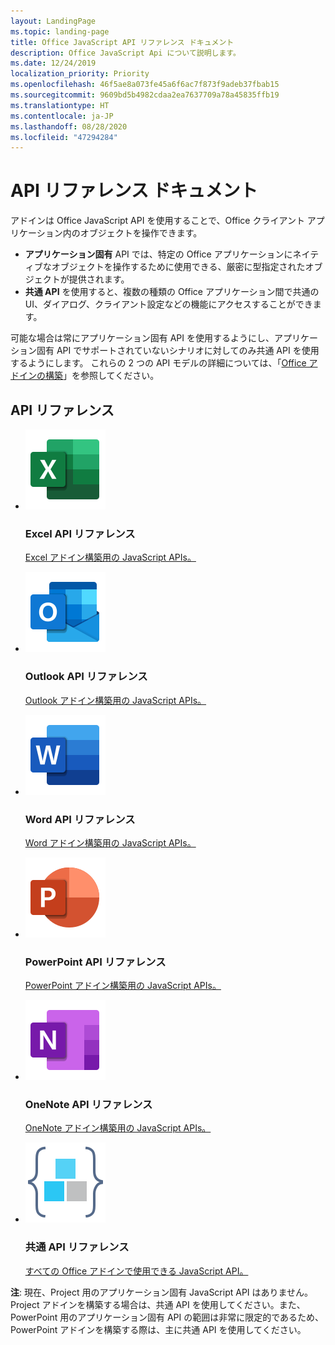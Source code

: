 ```yaml
---
layout: LandingPage
ms.topic: landing-page
title: Office JavaScript API リファレンス ドキュメント
description: Office JavaScript Api について説明します。
ms.date: 12/24/2019
localization_priority: Priority
ms.openlocfilehash: 46f5ae8a073fe45a6f6ac7f873f9adeb37fbab15
ms.sourcegitcommit: 9609bd5b4982cdaa2ea7637709a78a45835ffb19
ms.translationtype: HT
ms.contentlocale: ja-JP
ms.lasthandoff: 08/28/2020
ms.locfileid: "47294284"
---
```

# <a name="api-reference-documentation"></a>API リファレンス ドキュメント

アドインは Office JavaScript API を使用することで、Office クライアント アプリケーション内のオブジェクトを操作できます。 

<ul>
    <li><b>アプリケーション固有</b> API では、特定の Office アプリケーションにネイティブなオブジェクトを操作するために使用できる、厳密に型指定されたオブジェクトが提供されます。</li>
    <li><b>共通 API</b> を使用すると、複数の種類の Office アプリケーション間で共通の UI、ダイアログ、クライアント設定などの機能にアクセスすることができます。</li>
</ul>

可能な場合は常にアプリケーション固有 API を使用するようにし、アプリケーション固有 API でサポートされていないシナリオに対してのみ共通 API を使用するようにします。 これらの 2 つの API モデルの詳細については、「<a href="../overview/office-add-ins-fundamentals.md#api-models">Office アドインの構築</a>」を参照してください。

<h2>API リファレンス</h2>

<ul class="panelContent cardsF cols cols3">
    <li>
        <div class="cardSize">
            <div class="cardPadding">
                <div class="card">
                    <div class="cardImageOuter">
                        <div class="cardImage">
                            <a href="/javascript/api/excel"><img src="../images/index/logo-excel.svg" alt="Excel API reference docs" /></a>
                        </div>
                    </div>
                    <div class="cardText">
                        <h3>Excel API リファレンス</h3>
                        <p><a href="/javascript/api/excel">Excel アドイン構築用の JavaScript APIs。</a></p>
                    </div>
                </div>
            </div>
        </div>
    </li>
    <li>
        <div class="cardSize">
            <div class="cardPadding">
                <div class="card">
                    <div class="cardImageOuter">
                        <div class="cardImage">
                            <a href="/javascript/api/outlook"><img src="../images/index/logo-outlook.svg" alt="Outlook API reference docs" /></a>
                        </div>
                    </div>
                    <div class="cardText">
                        <h3>Outlook API リファレンス</h3>
                        <p><a href="/javascript/api/outlook">Outlook アドイン構築用の JavaScript APIs。</a></p>
                    </div>
                </div>
            </div>
        </div>
    </li>
    <li>
        <div class="cardSize">
            <div class="cardPadding">
                <div class="card">
                    <div class="cardImageOuter">
                        <div class="cardImage">
                            <a href="/javascript/api/word"><img src="../images/index/logo-word.svg" alt="Word API reference docs" /></a>
                        </div>
                    </div>
                    <div class="cardText">
                        <h3>Word API リファレンス</h3>
                        <p><a href="/javascript/api/word">Word アドイン構築用の JavaScript APIs。</a></p>
                    </div>
                </div>
            </div>
        </div>
    </li>
    <li>
        <div class="cardSize">
            <div class="cardPadding">
                <div class="card">
                    <div class="cardImageOuter">
                        <div class="cardImage">
                            <a href="/javascript/api/powerpoint"><img src="../images/index/logo-powerpoint.svg" alt="PowerPoint API reference docs" /></a>
                        </div>
                    </div>
                    <div class="cardText">
                        <h3>PowerPoint API リファレンス</h3>
                        <p><a href="/javascript/api/powerpoint">PowerPoint アドイン構築用の JavaScript APIs。</a></p>
                    </div>
                </div>
            </div>
        </div>
    </li>
    <li>
        <div class="cardSize">
            <div class="cardPadding">
                <div class="card">
                    <div class="cardImageOuter">
                        <div class="cardImage">
                            <a href="/javascript/api/onenote"><img src="../images/index/logo-onenote.svg" alt="OneNote API reference docs" /></a>
                        </div>
                    </div>
                    <div class="cardText">
                        <h3>OneNote API リファレンス</h3>
                        <p><a href="/javascript/api/onenote">OneNote アドイン構築用の JavaScript APIs。</a></p>
                    </div>
                </div>
            </div>
        </div>
    </li>
    <li>
        <div class="cardSize">
            <div class="cardPadding">
                <div class="card">
                    <div class="cardImageOuter">
                        <div class="cardImage">
                            <a href="/javascript/api/office"><img src="../images/index-landing-page/i_code-blocks.svg" alt="reference docs" /></a>
                        </div>
                    </div>
                    <div class="cardText">
                        <h3>共通 API リファレンス</h3>
                        <p><a href="/javascript/api/office">すべての Office アドインで使用できる JavaScript API。</a></p>
                    </div>
                </div>
            </div>
        </div>
    </li>
</ul>

<b>注</b>: 現在、Project 用のアプリケーション固有 JavaScript API はありません。Project アドインを構築する場合は、共通 API を使用してください。また、PowerPoint 用のアプリケーション固有 API の範囲は非常に限定的であるため、PowerPoint アドインを構築する際は、主に共通 API を使用してください。

